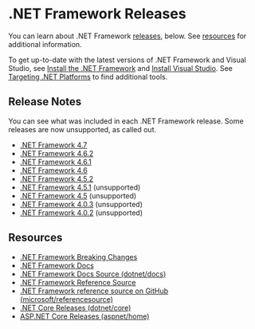 # .NET Framework Releases

You can learn about .NET Framework [releases](#releases), below. See [resources](#resources) for additional information.

To get up-to-date with the latest versions of .NET Framework and Visual Studio, see [Install the .NET Framework](https://www.microsoft.com/net/framework/versions) and  [Install Visual Studio](https://www.visualstudio.com/vs/). See [Targeting .NET Platforms](https://www.microsoft.com/net/targeting) to find additional tools.

## Release Notes

You can see what was included in each .NET Framework release. Some releases are now unsupported, as called out.

- [.NET Framework 4.7](net47/README.md)
- [.NET Framework 4.6.2](net462/README.md)
- [.NET Framework 4.6.1](net461/README.md)
- [.NET Framework 4.6](net46/README.md)
- [.NET Framework 4.5.2](net452/README.md)
- [.NET Framework 4.5.1](net451/README.md) (unsupported)
- [.NET Framework 4.5](https://blogs.msdn.microsoft.com/dotnet/2012/08/15/announcing-the-release-of-net-framework-4-5-rtm-product-and-source-code/) (unsupported)
- [.NET Framework 4.0.3](https://blogs.msdn.microsoft.com/dotnet/2012/03/05/update-4-0-3-for-the-microsoft-net-framework-4/) (unsupported)
- [.NET Framework 4.0.2](https://blogs.msdn.microsoft.com/dotnet/2011/10/27/update-4-0-2-for-the-microsoft-net-framework-4/) (unsupported)

## Resources

- [.NET Framework Breaking Changes](../Documentation/compatibility/README.md)
- [.NET Framework Docs](https://docs.microsoft.com/dotnet) 
- [.NET Framework Docs Source (dotnet/docs)](https://github.com/dotnet/docs)
- [.NET Framework Reference Source](https://referencesource.microsoft.com/)
- [.NET Framework reference source on GitHub (microsoft/referencesource)](https://github.com/microsoft/referencesource)
- [.NET Core Releases (dotnet/core)](https://github.com/dotnet/core/blob/master/release-notes/README.md)
- [ASP.NET Core Releases (aspnet/home)](https://github.com/aspnet/Home/releases)
